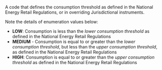 A code that defines the consumption threshold as defined in the National Energy Retail Regulations, or in overriding Jurisdictional
instruments. 

Note the details of enumeration values below:
- **LOW**: Consumption is less than the _lower consumption threshold_ as defined in the National Energy Retail Regulations
- **MEDIUM** - Consumption is equal to or greater than the _lower consumption threshold_, but less than the _upper consumption threshold_, as defined in the National Energy Retail Regulations
- **HIGH**: Consumption is equal to or greater than the _upper consumption threshold_ as defined in the National Energy
Retail Regulations